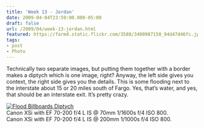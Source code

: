 ```yaml
---
title: 'Week 13 - Jordan'
date: 2009-04-04T23:59:00.000-05:00
draft: false
url: /2009/04/week-13-jordan.html
featured: https://farm4.static.flickr.com/3588/3400987150_94d47d46fc.jpg
tags: 
- post
- Photo
---
```


Technically two separate images, but putting them together with a border makes a diptych which is one image, right? Anyway, the left side gives you context, the right side gives you the details. This is some flooding next to the interstate about 15 or 20 miles south of Fargo. Yes, that’s water, and yes, that should be an interstate exit. It’s pretty crazy.

[![Flood Billboards
      Diptych](https://farm4.static.flickr.com/3588/3400987150_94d47d46fc.jpg)](https://www.flickr.com/photos/jhofker/3400987150/ "Flood Billboards Diptych by jhofker, on Flickr")  
Canon XSi with EF 70-200 f/4 L IS @ 70mm 1/1600s f/4 ISO 800.  
Canon XSi with EF 70-200 f/4 L IS @ 200mm 1/1000s f/4 ISO 800.